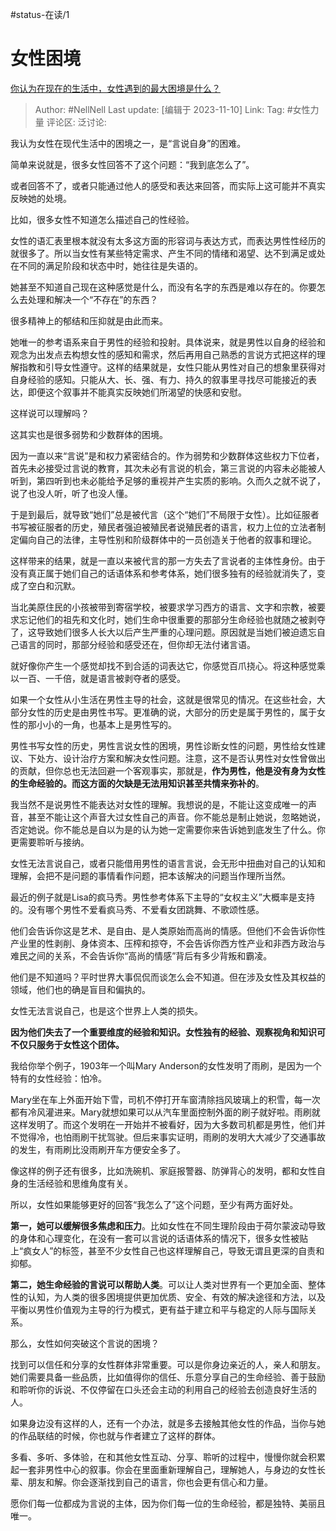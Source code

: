 #status-在读/1 

# 女性困境

[你认为在现在的生活中，女性遇到的最大困境是什么？](https://www.zhihu.com/question/520559819/answer/3283567203)

> Author: #NellNell
> Last update: [编辑于 2023-11-10]
> Link:
> Tag: #女性力量 
> 评论区:
> 泛讨论:

我认为女性在现代生活中的困境之一，是“言说自身”的困难。

简单来说就是，很多女性回答不了这个问题：“我到底怎么了”。

或者回答不了，或者只能通过他人的感受和表达来回答，而实际上这可能并不真实反映她的处境。

比如，很多女性不知道怎么描述自己的性经验。

女性的语汇表里根本就没有太多这方面的形容词与表达方式，而表达男性性经历的就很多了。所以当女性有某些特定需求、产生不同的情绪和渴望、达不到满足或处在不同的满足阶段和状态中时，她往往是失语的。

她甚至不知道自己现在这种感觉是什么，而没有名字的东西是难以存在的。你要怎么去处理和解决一个“不存在”的东西？

很多精神上的郁结和压抑就是由此而来。

她唯一的参考语系来自于男性的经验和投射。具体说来，就是男性以自身的经验和观念为出发点去构想女性的感知和需求，然后再用自己熟悉的言说方式把这样的理解指教和引导女性遵守。这样的结果就是，女性只能从男性对自己的想象里获得对自身经验的感知。只能从大、长、强、有力、持久的叙事里寻找尽可能接近的表达，即便这个叙事并不能真实反映她们所渴望的快感和安慰。

这样说可以理解吗？

这其实也是很多弱势和少数群体的困境。

因为一直以来“言说”是和权力紧密结合的。作为弱势和少数群体这些权力下位者，首先未必接受过言说的教育，其次未必有言说的机会，第三言说的内容未必能被人听到，第四听到也未必能给予足够的重视并产生实质的影响。久而久之就不说了，说了也没人听，听了也没人懂。

于是到最后，就导致“她们”总是被代言（这个“她们”不局限于女性）。比如征服者书写被征服者的历史，殖民者强迫被殖民者说殖民者的语言，权力上位的立法者制定偏向自己的法律，主导性别和阶级群体中的一员创造关于他者的叙事和理论。

这样带来的结果，就是一直以来被代言的那一方失去了言说者的主体性身份。由于没有真正属于她们自己的话语体系和参考体系，她们很多独有的经验就消失了，变成了空白和沉默。

当北美原住民的小孩被带到寄宿学校，被要求学习西方的语言、文字和宗教，被要求忘记他们的祖先和文化时，她们生命中很重要的那部分生命经验也就随之被剥夺了，这导致她们很多人长大以后产生严重的心理问题。原因就是当她们被迫遗忘自己语言的同时，那部分经验和感受还在，但你却无法付诸言语。

就好像你产生一个感觉却找不到合适的词表达它，你感觉百爪挠心。将这种感觉乘以一百、一千倍，就是语言被剥夺者的感受。

如果一个女性从小生活在男性主导的社会，这就是很常见的情况。在这些社会，大部分女性的历史是由男性书写。更准确的说，大部分的历史是属于男性的，属于女性的那小小的一角，也基本上是男性写的。

男性书写女性的历史，男性言说女性的困境，男性诊断女性的问题，男性给女性建议、下处方、设计治疗方案和解决女性问题。注意，这不是否认男性对女性曾做出的贡献，但你总也无法回避一个客观事实，那就是，**作为男性，他是没有身为女性的生命经验的。而这方面的欠缺是无法用知识甚至共情来弥补的**。

我当然不是说男性不能表达对女性的理解。我想说的是，不能让这变成唯一的声音，甚至不能让这个声音大过女性自己的声音。你不能总是制止她说，忽略她说，否定她说。你不能总是自以为是的认为她一定需要你来告诉她到底发生了什么。你更需要聆听与接纳。

女性无法言说自己，或者只能借用男性的语言言说，会无形中扭曲对自己的认知和理解，会把不是问题的事情看作问题，把本该解决的问题当作理所当然。

最近的例子就是Lisa的疯马秀。男性参考体系下主导的“女权主义”大概率是支持的。没有哪个男性不爱看疯马秀、不爱看女团跳舞、不歌颂性感。

他们会告诉你这是艺术、是自由、是人类原始而高尚的情感。但他们不会告诉你性产业里的性剥削、身体资本、压榨和掠夺，不会告诉你西方性产业和非西方政治与难民之间的关系，不会告诉你“高尚的情感”背后有多少背叛和霸凌。

他们是不知道吗？平时世界大事侃侃而谈怎么会不知道。但在涉及女性及其权益的领域，他们也的确是盲目和偏执的。

女性无法言说自己，也是这个世界上人类的损失。

**因为他们失去了一个重要维度的经验和知识。女性独有的经验、观察视角和知识可不仅只服务于女性这个团体。**

我给你举个例子，1903年一个叫Mary Anderson的女性发明了雨刷，是因为一个特有的女性经验：怕冷。

Mary坐在车上外面开始下雪，司机不停打开车窗清除挡风玻璃上的积雪，每一次都有冷风灌进来。Mary就想如果可以从汽车里面控制外面的刷子就好啦。雨刷就这样发明了。而这个发明在一开始并不被看好，因为大多数司机都是男性，他们并不觉得冷，也怕雨刷干扰驾驶。但后来事实证明，雨刷的发明大大减少了交通事故的发生，有雨刷比没雨刷开车方便安全多了。

像这样的例子还有很多，比如洗碗机、家庭报警器、防弹背心的发明，都和女性自身的生活经验和思维角度有关。

所以，女性如果能够更好的回答“我怎么了”这个问题，至少有两方面好处。

**第一，她可以缓解很多焦虑和压力**。比如女性在不同生理阶段由于荷尔蒙波动导致的身体和心理变化，在没有一套可以言说的话语体系的情况下，很多女性被贴上“疯女人”的标签，甚至不少女性自己也这样理解自己，导致无谓且更深的自责和抑郁。

**第二，她生命经验的言说可以帮助人类**。可以让人类对世界有一个更加全面、整体性的认知，为人类的很多困境提供更加优质、安全、有效的解决途径和方法，以及平衡以男性价值观为主导的行为模式，更有益于建立和平与稳定的人际与国际关系。

那么，女性如何突破这个言说的困境？

找到可以信任和分享的女性群体非常重要。可以是你身边亲近的人，亲人和朋友。她们需要具备一些品质，比如值得你的信任、乐意分享自己的生命经验、善于鼓励和聆听你的诉说、不仅停留在口头还会主动的利用自己的经验去创造良好生活的人。

如果身边没有这样的人，还有一个办法，就是多去接触其他女性的作品，当你与她的作品联结的时候，你也就与作者建立了这样的群体。

多看、多听、多体验，在和其他女性互动、分享、聆听的过程中，慢慢你就会积累起一套非男性中心的叙事。你会在里面重新理解自己，理解她人，与身边的女性长辈、朋友和解。你会逐渐找到自己的语言，你也会更有信心和力量。

愿你们每一位都成为言说的主体，因为你们每一位的生命经验，都是独特、美丽且唯一。
